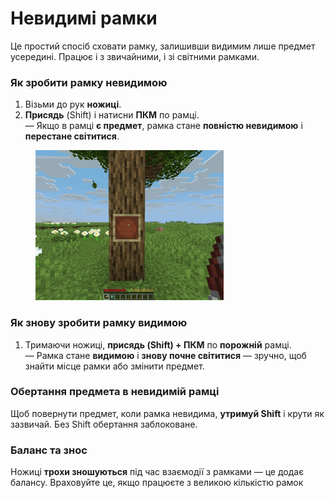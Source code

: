 # Невидимі рамки

Це простий спосіб сховати рамку, залишивши видимим лише предмет усередині. Працює і з звичайними, і зі світними рамками.

### Як зробити рамку невидимою

1. Візьми до рук **ножиці**.
2. **Присядь** (Shift) і натисни **ПКМ** по рамці.\
   — Якщо в рамці **є предмет**, рамка стане **повністю невидимою** і **перестане світитися**.

<figure><img src="../.gitbook/assets/image.gif" alt=""><figcaption></figcaption></figure>

### Як знову зробити рамку видимою

1. Тримаючи ножиці, **присядь (Shift) + ПКМ** по **порожній** рамці.\
   — Рамка стане **видимою** і **знову почне світитися** — зручно, щоб знайти місце рамки або змінити предмет.

### Обертання предмета в невидимій рамці

Щоб повернути предмет, коли рамка невидима, **утримуй Shift** і крути як зазвичай. Без Shift обертання заблоковане.

### Баланс та знос

Ножиці **трохи зношуються** під час взаємодії з рамками — це додає балансу. Враховуйте це, якщо працюєте з великою кількістю рамок
